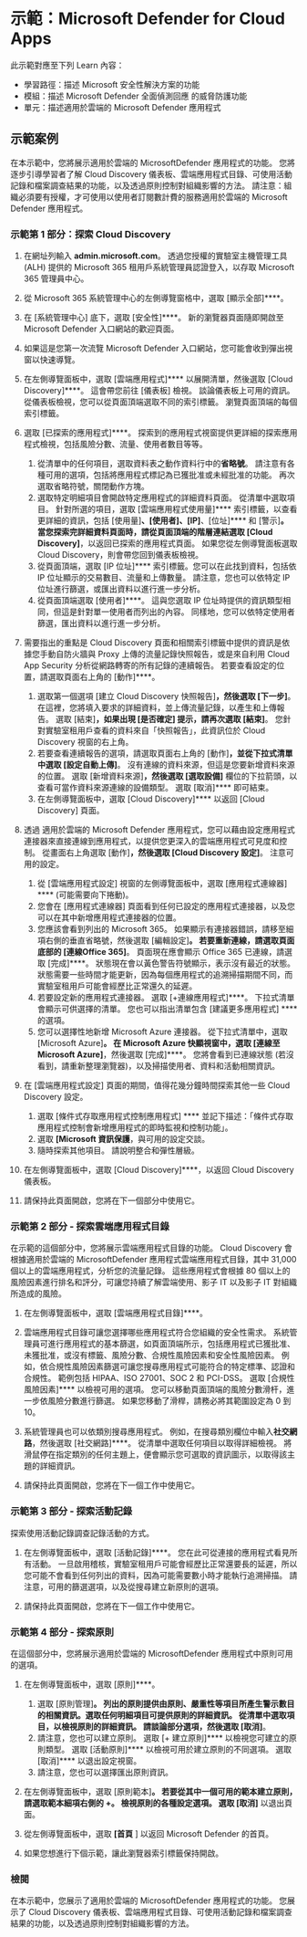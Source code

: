 <!---
---
示範：標題：適用於雲端的 Microsoft Defender 應用程式' 課程模組：『學習路徑：描述Microsoft安全性解決方案的功能;課程模組 4：描述 Microsoft Defender 全面偵測回應 的威脅防護功能;單元 5：描述 適用於雲端的 Microsoft Defender Apps'
---
--->

# 示範：Microsoft Defender for Cloud Apps

此示範對應至下列 Learn 內容：

- 學習路徑：描述 Microsoft 安全性解決方案的功能
- 模組：描述 Microsoft Defender 全面偵測回應 的威脅防護功能
- 單元：描述適用於雲端的 Microsoft Defender 應用程式

## 示範案例

在本示範中，您將展示適用於雲端的 MicrosoftDefender 應用程式的功能。  您將逐步引導學習者了解 Cloud Discovery 儀表板、雲端應用程式目錄、可使用活動記錄和檔案調查結果的功能，以及透過原則控制對組織影響的方法。  請注意：組織必須要有授權，才可使用以使用者訂閱數計費的服務適用於雲端的 Microsoft Defender 應用程式。  

### 示範第 1 部分：探索 Cloud Discovery

1. 在網址列輸入 **admin.microsoft.com**。 透過您授權的實驗室主機管理工具 (ALH) 提供的 Microsoft 365 租用戶系統管理員認證登入，以存取 Microsoft 365 管理員中心。

1. 從 Microsoft 365 系統管理中心的左側導覽窗格中，選取 [顯示全部]****。

1. 在 [系統管理中心] 底下，選取 [安全性]****。  新的瀏覽器頁面隨即開啟至 Microsoft Defender 入口網站的歡迎頁面。  

1. 如果這是您第一次流覽 Microsoft Defender 入口網站，您可能會收到彈出視窗以快速導覽。

1. 在左側導覽面板中，選取 [雲端應用程式]**** 以展開清單，然後選取 [Cloud Discovery]****。 這會帶您前往 [儀表板] 檢視。  談論儀表板上可用的資訊。 從儀表板檢視，您可以從頁面頂端選取不同的索引標籤。  瀏覽頁面頂端的每個索引標籤。

1. 選取 [已探索的應用程式]****。 探索到的應用程式視窗提供更詳細的探索應用程式檢視，包括風險分數、流量、使用者數目等等。
    1. 從清單中的任何項目，選取資料表之動作資料行中的**省略號**。  請注意有各種可用的選項，包括將應用程式標記為已獲批准或未經批准的功能。  再次選取省略符號，關閉動作方塊。
    1. 選取特定明細項目會開啟特定應用程式的詳細資料頁面。  從清單中選取項目。  針對所選的項目，選取 [雲端應用程式使用量]**** 索引標籤，以查看更詳細的資訊，包括 [使用量]****、[使用者]、[IP]****、[位址]**** 和 [警示]****。 當您探索完詳細資料頁面時，請從頁面頂端的階層連結選取 [Cloud Discovery]****，以返回已探索的應用程式頁面。  如果您從左側導覽面板選取 Cloud Discovery，則會帶您回到儀表板檢視。
    1. 從頁面頂端，選取 [IP 位址]**** 索引標籤。您可以在此找到資料，包括依 IP 位址顯示的交易數目、流量和上傳數量。  請注意，您也可以依特定 IP 位址進行篩選，或匯出資料以進行進一步分析。
    1. 從頁面頂端選取 [使用者]****。  這與您選取 IP 位址時提供的資訊類型相同，但這是針對單一使用者而列出的內容。  同樣地，您可以依特定使用者篩選，匯出資料以進行進一步分析。

1. 需要指出的重點是 Cloud Discovery 頁面和相關索引標籤中提供的資訊是依據您手動自防火牆與 Proxy 上傳的流量記錄快照報告，或是來自利用 Cloud App Security 分析從網路轉寄的所有記錄的連續報告。  若要查看設定的位置，請選取頁面右上角的 [動作]****。
    1. 選取第一個選項 [建立 Cloud Discovery 快照報告]****，然後選取 [下一步]****。 在這裡，您將填入要求的詳細資料，並上傳流量記錄，以產生和上傳報告。  選取 [結束]****，如果出現 [是否確定] 提示，請再次選取 [結束]****。  您針對實驗室租用戶查看的資料來自「快照報告」，此資訊位於 Cloud Discovery 視窗的右上角。
    1. 若要查看連續報告的選項，請選取頁面右上角的 [動作]****，並從下拉式清單中選取 [設定自動上傳]****。  沒有連線的資料來源，但這是您要新增資料來源的位置。 選取 [新增資料來源]****，然後選取 [選取設備]**** 欄位的下拉箭頭，以查看可當作資料來源連線的設備類型。  選取 [取消]**** 即可結束。
    1. 在左側導覽面板中，選取 [Cloud Discovery]**** 以返回 [Cloud Discovery] 頁面。

1. 透過 適用於雲端的 Microsoft Defender 應用程式，您可以藉由設定應用程式連接器來直接連線到應用程式，以提供您更深入的雲端應用程式可見度和控制。 從畫面右上角選取 [動作]****，然後選取 [Cloud Discovery 設定]****。  注意可用的設定。
    1. 從 [雲端應用程式設定] 視窗的左側導覽面板中，選取 [應用程式連線器] **** (可能需要向下捲動)。
    1. 您會在 [應用程式連線器] 頁面看到任何已設定的應用程式連接器，以及您可以在其中新增應用程式連接器的位置。
    1. 您應該會看到列出的 Microsoft 365。 如果顯示有連接器錯誤，請移至細項右側的垂直省略號，然後選取 [編輯設定]****。  若要重新連線，請選取頁面底部的 [連線Office 365]****。 頁面現在應會顯示 Office 365 已連線，請選取 [完成]****。  狀態現在會以黃色警告符號顯示，表示沒有最近的狀態。  狀態需要一些時間才能更新，因為每個應用程式的追溯掃描期間不同，而實驗室租用戶可能會經歷比正常還久的延遲。
    1. 若要設定新的應用程式連接器。  選取 [+連線應用程式]****。  下拉式清單會顯示可供選擇的清單。  您也可以指出清單包含 [建議更多應用程式] **** 的選項。  
    1. 您可以選擇性地新增 Microsoft Azure 連接器。 從下拉式清單中，選取 [Microsoft Azure]****。  在 Microsoft Azure 快顯視窗中，選取 [連線至 Microsoft Azure]****，然後選取 [完成]****。  您將會看到已連線狀態 (若沒看到，請重新整理瀏覽器)，以及掃描使用者、資料和活動相關資訊。  

1. 在 [雲端應用程式設定] 頁面的期間，值得花幾分鐘時間探索其他一些 Cloud Discovery 設定。  
    1. 選取 [條件式存取應用程式控制應用程式] **** 並記下描述：「條件式存取應用程式控制會新增應用程式的即時監視和控制功能」。
    1. 選取 **[Microsoft 資訊保護**，與可用的設定交談。
    1. 隨時探索其他項目。 請說明整合和彈性層級。

1. 在左側導覽面板中，選取 [Cloud Discovery]****，以返回 Cloud Discovery 儀表板。

1. 請保持此頁面開啟，您將在下一個部分中使用它。

### 示範第 2 部分 - 探索雲端應用程式目錄

在示範的這個部分中，您將展示雲端應用程式目錄的功能。 Cloud Discovery 會根據適用於雲端的 MicrosoftDefender 應用程式雲端應用程式目錄，其中 31,000 個以上的雲端應用程式，分析您的流量記錄。 這些應用程式會根據 80 個以上的風險因素進行排名和評分，可讓您持續了解雲端使用、影子 IT 以及影子 IT 對組織所造成的風險。  

1. 在左側導覽面板中，選取 [雲端應用程式目錄]****。

1. 雲端應用程式目錄可讓您選擇哪些應用程式符合您組織的安全性需求。 系統管理員可進行應用程式的基本篩選，如頁面頂端所示，包括應用程式已獲批准、未獲批准，或沒有標籤、風險分數、合規性風險因素和安全性風險因素。  例如，依合規性風險因素篩選可讓您搜尋應用程式可能符合的特定標準、認證和合規性。 範例包括 HIPAA、ISO 27001、SOC 2 和 PCI-DSS。 選取 [合規性風險因素]**** 以檢視可用的選項。  您可以移動頁面頂端的風險分數滑杆，進一步依風險分數進行篩選。 如果您移動了滑桿，請務必將其範圍設定為 0 到 10。

1. 系統管理員也可以依類別搜尋應用程式。  例如，在搜尋類別欄位中輸入**社交網路**，然後選取 [社交網路]****。  從清單中選取任何項目以取得詳細檢視。  將滑鼠停在指定類別的任何主題上，便會顯示您可選取的資訊圖示，以取得該主題的詳細資訊。

1. 請保持此頁面開啟，您將在下一個工作中使用它。

### 示範第 3 部分 - 探索活動記錄

探索使用活動記錄調查記錄活動的方式。

1. 在左側導覽面板中，選取 [活動記錄]****。 您在此可從連接的應用程式看見所有活動。 一旦啟用稽核，實驗室租用戶可能會經歷比正常還要長的延遲，所以您可能不會看到任何列出的資料，因為可能需要數小時才能執行追溯掃描。 請注意，可用的篩選選項，以及從搜尋建立新原則的選項。

1. 請保持此頁面開啟，您將在下一個工作中使用它。

### 示範第 4 部分 - 探索原則

在這個部分中，您將展示適用於雲端的 MicrosoftDefender 應用程式中原則可用的選項。

1. 在左側導覽面板中，選取 [原則]****。
    1. 選取 [原則管理]****。  列出的原則提供由原則、嚴重性等項目所產生警示數目的相關資訊。選取任何明細項目可提供原則的詳細資訊。 從清單中選取項目，以檢視原則的詳細資訊。  請談論部分選項，然後選取 [取消]****。
    2. 請注意，您也可以建立原則。 選取 [+ 建立原則]**** 以檢視您可建立的原則類型。  選取 [活動原則]**** 以檢視可用於建立原則的不同選項。  選取 [取消]**** 以退出設定視窗。
    3. 請注意，您也可以選擇匯出原則資訊。

1. 在左側導覽面板中，選取 [原則範本]****。 若要從其中一個可用的範本建立原則，請選取範本細項右側的 **+**。  檢視原則的各種設定選項。  選取 [取消]**** 以退出頁面。

1. 從左側導覽面板中，選取 **[首頁** ] 以返回 Microsoft Defender 的首頁。

1. 如果您想進行下個示範，讓此瀏覽器索引標籤保持開啟。

### 檢閱

在本示範中，您展示了適用於雲端的 MicrosoftDefender 應用程式的功能。  您展示了 Cloud Discovery 儀表板、雲端應用程式目錄、可使用活動記錄和檔案調查結果的功能，以及透過原則控制對組織影響的方法。
